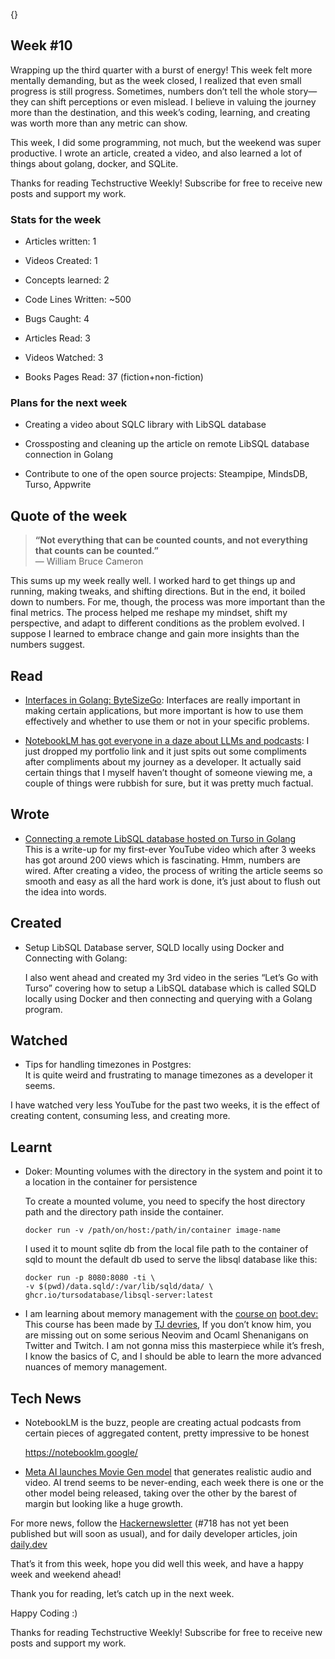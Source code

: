 {}

<h2>Week #10</h2>
<p>Wrapping up the third quarter with a burst of energy! This week felt more mentally demanding, but as the week closed, I realized that even small progress is still progress. Sometimes, numbers don’t tell the whole story—they can shift perceptions or even mislead. I believe in valuing the journey more than the destination, and this week’s coding, learning, and creating was worth more than any metric can show.</p>
<p>This week, I did some programming, not much, but the weekend was super productive. I wrote an article, created a video, and also learned a lot of things about golang, docker, and SQLite.</p>
<p>Thanks for reading Techstructive Weekly! Subscribe for free to receive new posts and support my work.</p>
<h3>Stats for the week</h3>
<ul>
<li>
<p>Articles written: 1</p>
</li>
<li>
<p>Videos Created: 1</p>
</li>
<li>
<p>Concepts learned: 2</p>
</li>
<li>
<p>Code Lines Written: ~500</p>
</li>
<li>
<p>Bugs Caught: 4</p>
</li>
<li>
<p>Articles Read: 3</p>
</li>
<li>
<p>Videos Watched: 3</p>
</li>
<li>
<p>Books Pages Read: 37 (fiction+non-fiction)</p>
</li>
</ul>
<h3>Plans for the next week</h3>
<ul>
<li>
<p>Creating a video about SQLC library with LibSQL database</p>
</li>
<li>
<p>Crossposting and cleaning up the article on remote LibSQL database connection in Golang</p>
</li>
<li>
<p>Contribute to one of the open source projects: Steampipe, MindsDB, Turso, Appwrite</p>
</li>
</ul>
<h2>Quote of the week</h2>
<blockquote>
<p><strong>“Not everything that can be counted counts, and not everything that counts can be counted.”</strong><br>
— William Bruce Cameron</p>
</blockquote>
<p>This sums up my week really well. I worked hard to get things up and running, making tweaks, and shifting directions. But in the end, it boiled down to numbers. For me, though, the process was more important than the final metrics. The process helped me reshape my mindset, shift my perspective, and adapt to different conditions as the problem evolved. I suppose I learned to embrace change and gain more insights than the numbers suggest.</p>
<h2>Read</h2>
<ul>
<li>
<p><a href="https://www.bytesizego.com/blog/golang-interfaces">Interfaces in Golang: ByteSizeGo</a>: Interfaces are really important in making certain applications, but more important is how to use them effectively and whether to use them or not in your specific problems.</p>
</li>
<li>
<p><a href="https://simonwillison.net/2024/Sep/29/notebooklm-audio-overview/">NotebookLM has got everyone in a daze about LLMs and podcasts</a>: I just dropped my portfolio link and it just spits out some compliments after compliments about my journey as a developer. It actually said certain things that I myself haven’t thought of someone viewing me, a couple of things were rubbish for sure, but it was pretty much factual.</p>
</li>
</ul>
<h2>Wrote</h2>
<ul>
<li><a href="https://www.meetgor.com/turso-libsql-db-golang/">Connecting a remote LibSQL database hosted on Turso in Golang</a><br>
This is a write-up for my first-ever YouTube video which after 3 weeks has got around 200 views which is fascinating. Hmm, numbers are wired. After creating a video, the process of writing the article seems so smooth and easy as all the hard work is done, it’s just about to flush out the idea into words.</li>
</ul>
<h2>Created</h2>
<ul>
<li>
<p>Setup LibSQL Database server, SQLD locally using Docker and Connecting with Golang:</p>
<p>I also went ahead and created my 3rd video in the series “Let’s Go with Turso” covering how to setup a LibSQL database which is called SQLD locally using Docker and then connecting and querying with a Golang program.</p>
</li>
</ul>
<h2>Watched</h2>
<ul>
<li>Tips for handling timezones in Postgres:<br>
It is quite weird and frustrating to manage timezones as a developer it seems.</li>
</ul>
<p>I have watched very less YouTube for the past two weeks, it is the effect of creating content, consuming less, and creating more.</p>
<h2>Learnt</h2>
<ul>
<li>
<p>Doker: Mounting volumes with the directory in the system and point it to a location in the container for persistence</p>
<p>To create a mounted volume, you need to specify the host directory path and the directory path inside the container.</p>
<pre><code class="language-go">docker run -v /path/on/host:/path/in/container image-name
</code></pre>
<p>I used it to mount sqlite db from the local file path to the container of sqld to mount the default db used to serve the libsql database like this:</p>
<pre><code class="language-go">docker run -p 8080:8080 -ti \
-v $(pwd)/data.sqld/:/var/lib/sqld/data/ \
ghcr.io/tursodatabase/libsql-server:latest
</code></pre>
</li>
<li>
<p>I am learning about memory management with the <a href="https://www.boot.dev/courses/learn-memory-management">course on</a> <a href="http://boot.dev">boot.dev</a><a href="https://www.boot.dev/courses/learn-memory-management">:</a> This course has been made by <a href="https://www.boot.dev/teachers/tj-devries">TJ devries</a>, If you don’t know him, you are missing out on some serious Neovim and Ocaml Shenanigans on Twitter and Twitch. I am not gonna miss this masterpiece while it’s fresh, I know the basics of C, and I should be able to learn the more advanced nuances of memory management.</p>
</li>
</ul>
<h2>Tech News</h2>
<ul>
<li>
<p>NotebookLM is the buzz, people are creating actual podcasts from certain pieces of aggregated content, pretty impressive to be honest</p>
<p><a href="https://notebooklm.google/">https://notebooklm.google/</a></p>
</li>
<li>
<p><a href="https://ai.meta.com/blog/movie-gen-media-foundation-models-generative-ai-video/">Meta AI launches Movie Gen model</a> that generates realistic audio and video. AI trend seems to be never-ending, each week there is one or the other model being released, taking over the other by the barest of margin but looking like a huge growth.</p>
</li>
</ul>
<p>For more news, follow the <a href="https://buttondown.com/hacker-newsletter/archive/hacker-newsletter-718">Hackernewsletter</a> (#718 has not yet been published but will soon as usual), and for daily developer articles, join <a href="http://daily.dev">daily.dev</a></p>
<p>That’s it from this week, hope you did well this week, and have a happy week and weekend ahead!</p>
<p>Thank you for reading, let’s catch up in the next week.</p>
<p>Happy Coding :)</p>
<p>Thanks for reading Techstructive Weekly! Subscribe for free to receive new posts and support my work.</p>
